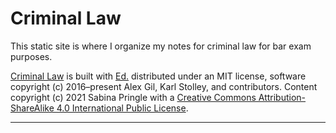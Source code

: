 # Criminal Law

This static site is where I organize my notes for criminal law for bar exam purposes.

<a href="https://binipringle.github.io/criminallaw/">Criminal Law</a> is built with <a href="https://minicomp.github.io/ed/">Ed.</a> distributed under an MIT license, software copyright (c) 2016–present Alex Gil, Karl Stolley, and contributors. Content copyright (c) 2021 Sabina Pringle with a <a href="https://creativecommons.org/licenses/by-sa/4.0/">Creative Commons Attribution-ShareAlike 4.0 International Public License</a>.

---
